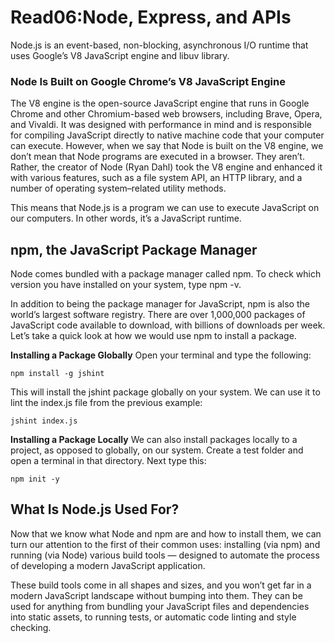 # Read06:Node, Express, and APIs

Node.js is an event-based, non-blocking, asynchronous I/O runtime that uses Google’s V8 JavaScript engine and libuv library.

### Node Is Built on Google Chrome’s V8 JavaScript Engine
The V8 engine is the open-source JavaScript engine that runs in Google Chrome and other Chromium-based web browsers, including Brave, Opera, and Vivaldi. It was designed with performance in mind and is responsible for compiling JavaScript directly to native machine code that your computer can execute.
However, when we say that Node is built on the V8 engine, we don’t mean that Node programs are executed in a browser. They aren’t. Rather, the creator of Node (Ryan Dahl) took the V8 engine and enhanced it with various features, such as a file system API, an HTTP library, and a number of operating system–related utility methods.

This means that Node.js is a program we can use to execute JavaScript on our computers. In other words, it’s a JavaScript runtime.

## npm, the JavaScript Package Manager
Node comes bundled with a package manager called npm. To check which version you have installed on your system, type npm -v.

In addition to being the package manager for JavaScript, npm is also the world’s largest software registry. There are over 1,000,000 packages of JavaScript code available to download, with billions of downloads per week. Let’s take a quick look at how we would use npm to install a package.

**Installing a Package Globally**
Open your terminal and type the following:
```
npm install -g jshint
```
This will install the jshint package globally on your system. We can use it to lint the index.js file from the previous example:
```
jshint index.js
```
**Installing a Package Locally**
We can also install packages locally to a project, as opposed to globally, on our system. Create a test folder and open a terminal in that directory. Next type this:
```
npm init -y
```

## What Is Node.js Used For?
Now that we know what Node and npm are and how to install them, we can turn our attention to the first of their common uses: installing (via npm) and running (via Node) various build tools — designed to automate the process of developing a modern JavaScript application.

These build tools come in all shapes and sizes, and you won’t get far in a modern JavaScript landscape without bumping into them. They can be used for anything from bundling your JavaScript files and dependencies into static assets, to running tests, or automatic code linting and style checking.